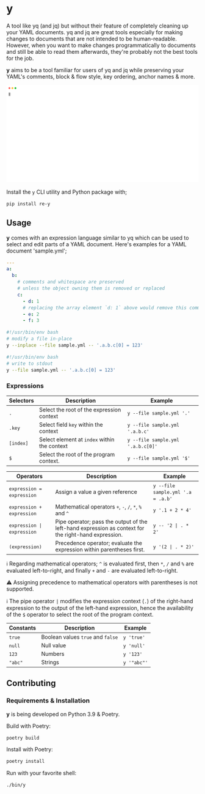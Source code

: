 # y

A tool like yq (and jq) but without their feature of completely cleaning up your YAML documents. yq and jq are great tools especially for making
changes to documents that are not intended to be human-readable. However, when you want to make changes programmatically to documents and still be
able to read them afterwards, they're probably not the best tools for the job.

**y** aims to be a tool familiar for users of yq and jq while preserving your YAML's comments, block & flow style, key ordering, anchor names & more.

<img src="./docs/cinema.svg">

Install the `y` CLI utility and Python package with;

```bash
pip install re-y
```

## Usage

**y** comes with an expression language similar to yq which can be used to select and edit parts of a YAML document. Here's examples for a
YAML document 'sample.yml';

```yaml
---
a:
  b:
    # comments and whitespace are preserved
    # unless the object owning them is removed or replaced
    c:
      - d: 1
      # replacing the array element `d: 1` above would remove this comment (and any potential whitespace around it)
      - e: 2
      - f: 3
```

```bash
#!/usr/bin/env bash
# modify a file in-place
y --inplace --file sample.yml -- '.a.b.c[0] = 123'
```

```bash
#!/usr/bin/env bash
# write to stdout
y --file sample.yml -- '.a.b.c[0] = 123'
```

### Expressions

| Selectors | Description                                  | Example                           |
|-----------|----------------------------------------------|-----------------------------------|
| `.`       | Select the root of the expression context    | `y --file sample.yml '.'`         |
| `.key`    | Select field `key` within the context        | `y --file sample.yml '.a.b.c'`    |
| `[index]` | Select element at `index` within the context | `y --file sample.yml '.a.b.c[0]'` |
| `$`       | Select the root of the program context.      | `y --file sample.yml '$'`         |

| Operators                                 | Description                                                                                          | Example                            |
|-------------------------------------------|------------------------------------------------------------------------------------------------------|------------------------------------|
| `expression = expression`                 | Assign a value a given reference                                                                     | `y --file sample.yml '.a = .a.b'`  |
| `expression + expression`                 | Mathematical operators `+`, `-`, `/`, `*`, `%` and `^`                                               | `y '.1 + 2 * 4'`                   |
| <code>expression &#124; expression</code> | Pipe operator; pass the output of the left-hand expression as context for the right-hand expression. | <code>y -- '2 &#124; . * 2'</code> |
| `(expression)`                            | Precedence operator; evaluate the expression within parentheses first.                               | <code>y '(2 &#124; . * 2)'</code>  |

:information_source: Regarding mathematical operators; `^` is evaluated first, then `*`, `/` and `%` are evaluated left-to-right, and finally `+`
and `-` are evaluated left-to-right.

:warning: Assigning precedence to mathematical operators with parentheses is not supported.

:information_source: The pipe operator `|` modifies the expression context (`.`) of the right-hand expression to the output of the left-hand
expression, hence the availability of the `$` operator to select the root of the program context.

| Constants | Description                       | Example     |
|-----------|-----------------------------------|-------------|
| `true`    | Boolean values `true` and `false` | `y 'true'`  |
| `null`    | Null value                        | `y 'null'`  |
| `123`     | Numbers                           | `y '123'`   |
| `"abc"`   | Strings                           | `y '"abc"'` |

## Contributing

### Requirements & Installation

**y** is being developed on Python 3.9 & Poetry.

Build with Poetry:

```bash
poetry build
```

Install with Poetry:

```bash
poetry install
```

Run with your favorite shell:

```bash
./bin/y
```

